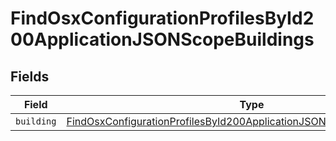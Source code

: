 # FindOsxConfigurationProfilesById200ApplicationJSONScopeBuildings


## Fields

| Field                                                                                                                                                                           | Type                                                                                                                                                                            | Required                                                                                                                                                                        | Description                                                                                                                                                                     |
| ------------------------------------------------------------------------------------------------------------------------------------------------------------------------------- | ------------------------------------------------------------------------------------------------------------------------------------------------------------------------------- | ------------------------------------------------------------------------------------------------------------------------------------------------------------------------------- | ------------------------------------------------------------------------------------------------------------------------------------------------------------------------------- |
| `building`                                                                                                                                                                      | [FindOsxConfigurationProfilesById200ApplicationJSONScopeBuildingsBuilding](../../models/operations/findosxconfigurationprofilesbyid200applicationjsonscopebuildingsbuilding.md) | :heavy_minus_sign:                                                                                                                                                              | N/A                                                                                                                                                                             |